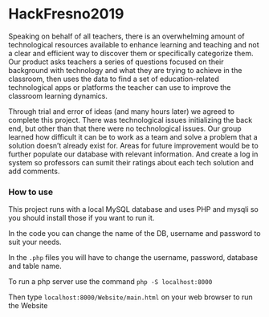 # HackFresno2019

Speaking on behalf of all teachers, there is an overwhelming amount of technological resources available to enhance learning and teaching and not a clear and efficient way to discover them or specifically categorize them. Our product asks teachers a series of questions focused on their background with technology and what they are trying to achieve in the classroom, then uses the data to find a set of education-related technological apps or platforms the teacher can use to improve the classroom learning dynamics.

Through trial and error of ideas (and many hours later) we agreed to complete this project. There was technological issues initializing the back end, but other than that there were no technological issues. Our group learned how difficult it can be to work as a team and solve a problem that a solution doesn’t already exist for. 
Areas for future improvement would be to further populate our database with relevant information. And create a log in system so professors can sumit their ratings about each tech solution and add comments.

### How to use
This project runs with a local MySQL database and uses PHP and mysqli so you should install those if you want to run it.

In the code you can change the name of the DB, username and password to suit your needs.

In the `.php` files you will have to change the username, password, database and table name.

To run a php server use the command `php -S localhost:8000`

Then type `localhost:8000/Website/main.html` on your web browser to run the Website
